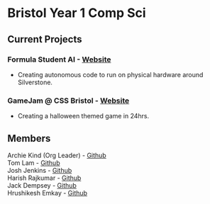 # Bristol Year 1 Comp Sci

## Current Projects
### Formula Student AI - [Website](https://www.imeche.org/events/formula-student/team-information/fs-ai)
- Creating autonomous code to run on physical hardware around Silverstone.
  

### GameJam @ CSS Bristol - [Website](https://cssbristol.co.uk/)
- Creating a halloween themed game in 24hrs.
  

## Members 
Archie Kind (Org Leader) - [Github](https://github.com/archiekind)<br>
Tom Lam - [Github](https://github.com/T0mLam)<br>
Josh Jenkins - [Github](https://github.com/joshjkns)<br>
Harish Rajkumar - [Github](https://github.com/hrsh9486)<br>
Jack Dempsey - [Github](https://github.com/jwdlb)<br>
Hrushikesh Emkay - [Github](https://github.com/rsh-e)<br>
